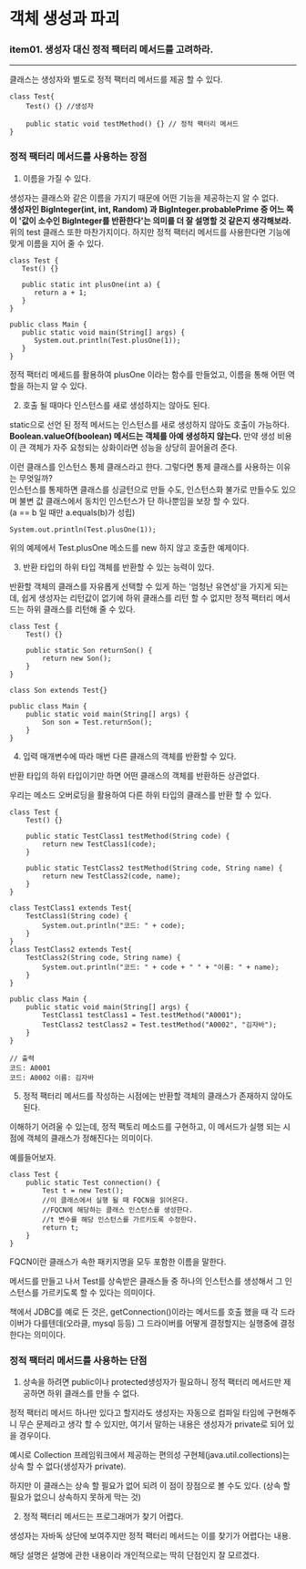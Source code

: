 # 객체 생성과 파괴


### item01. 생성자 대신 정적 팩터리 메서드를 고려하라.

***

클래스는 생성자와 별도로 정적 팩터리 메서드를 제공 할 수 있다.

```
class Test{
    Test() {} //생성자
    
    public static void testMethod() {} // 정적 팩터리 메서드
}
```

### 정적 팩터리 메서드를 사용하는 장점

1. 이름을 가질 수 있다.  

생성자는 클래스와 같은 이름을 가지기 때문에 어떤 기능을 제공하는지 알 수 없다.  
   **생성자인 BigInteger(int, int, Random) 과 BigInteger.probablePrime 중 어느 쪽이 '값이 소수인 BigInteger를 반환한다'는 의미를 더 잘 설명할 것 같은지 생각해보라.**   
   위의 test 클래스 또한 마찬가지이다. 하지만 정적 팩터리 메서드를 사용한다면 기능에 맞게 이름을 지어 줄 수 있다.
      
```
class Test {
   Test() {}

   public static int plusOne(int a) {
      return a + 1;
   }
}
      
public class Main {
   public static void main(String[] args) {
      System.out.println(Test.plusOne(1));
   }
}
```
정적 팩터리 메세드를 활용하여 plusOne 이라는 함수를 만들었고, 이름을 통해 어떤 역할을 하는지 알 수 있다.


2. 호출 될 때마다 인스턴스를 새로 생성하지는 않아도 된다.

static으로 선언 된 정적 메서드는 인스턴스를 새로 생성하지 않아도 호출이 가능하다.  
**Boolean.valueOf(boolean) 메서드는 객체를 아예 생성하지 않는다.**  만약 생성 비용이 큰 객체가 자주 요청되는 상화이라면 성능을 상당히 끌어올려 준다.     

이런 클래스를 인스턴스 통제 클래스라고 한다. 그렇다면 통제 클래스를 사용하는 이유는 무엇일까?  
인스턴스를 통제하면 클래스를 싱글턴으로 만들 수도, 인스턴스화 불가로 만들수도 있으며 불변 값 클래스에서 동치인 인스턴스가 단 하나뿐임을 보장 할 수 있다.     
(a == b 일 때만 a.equals(b)가 성립)

```
System.out.println(Test.plusOne(1));
```

위의 예제에서 Test.plusOne 메소드를 new 하지 않고 호출한 예제이다.

3. 반환 타입의 하위 타입 객체를 반환할 수 있는 능력이 있다.

반환할 객체의 클래스를 자유롭게 선택할 수 있게 하는 '엄청난 유연성'을 가지게 되는데, 쉽게 생성자는 리턴값이 없기에 하위 클래스를 리턴 할 수 없지만 정적 팩터리 메서드는 하위 클래스를 리턴해 줄 수 있다.

```
class Test {
    Test() {}
    
    public static Son returnSon() {
        return new Son();
    }
}

class Son extends Test{}

public class Main {
    public static void main(String[] args) {
        Son son = Test.returnSon();
    }
}
```

4. 입력 매개변수에 따라 매번 다른 클래스의 객체를 반환할 수 있다.

반환 타입의 하위 타입이기만 하면 어떤 클래스의 객체를 반환하든 상관없다.

우리는 메소드 오버로딩을 활용하여 다른 하위 타입의 클래스를 반환 할 수 있다.

```
class Test {
    Test() {}

    public static TestClass1 testMethod(String code) {
        return new TestClass1(code);
    }

    public static TestClass2 testMethod(String code, String name) {
        return new TestClass2(code, name);
    }
}

class TestClass1 extends Test{
    TestClass1(String code) {
        System.out.println("코드: " + code);
    }
}
class TestClass2 extends Test{
    TestClass2(String code, String name) {
        System.out.println("코드: " + code + " " + "이름: " + name);
    }
}

public class Main {
    public static void main(String[] args) {
        TestClass1 testClass1 = Test.testMethod("A0001");
        TestClass2 testClass2 = Test.testMethod("A0002", "김자바");
    }
}

// 출력
코드: A0001
코드: A0002 이름: 김자바
```

5. 정적 팩터리 메서드를 작성하는 시점에는 반환할 객체의 클래스가 존재하지 않아도 된다.

이해하기 어려울 수 있는데, 정적 팩토리 메소드를 구현하고, 이 메서드가 실행 되는 시점에 객체의 클래스가 정해진다는 의미이다.

예를들어보자.

```
class Test {
    public static Test connection() {
        Test t = new Test();
        //이 클래스에서 실행 될 때 FQCN을 읽어온다.
        //FQCN에 해당하는 클래스 인스턴스를 생성한다.
        //t 변수를 해당 인스턴스를 가르키도록 수정한다.
        return t;
    }
}
```
FQCN이란 클래스가 속한 패키지명을 모두 포함한 이름을 말한다.

메서드를 만들고 나서 Test를 상속받은 클래스들 중 하나의 인스턴스를 생성해서 그 인스턴스를 가르키도록 할 수 있다는 의미이다.

책에서 JDBC를 예로 든 것은, getConnection()이라는 메서드를 호출 했을 때 각 드라이버가 다를텐데(오라클, mysql 등등) 그 드라이버를 어떻게 결정할지는 실행중에 결정 한다는 의미이다. 

### 정적 팩터리 메서드를 사용하는 단점

1. 상속을 하려면 public이나 protected생성자가 필요하니 정적 팩터리 메서드만 제공하면 하위 클래스를 만들 수 없다.

정적 팩터리 메서드 하나만 있다고 할지라도 생성자는 자동으로 컴파일 타임에 구현해주니 무슨 문제라고 생각 할 수 있지만, 여기서 말하는 내용은 생성자가 private로 되어 있을 경우이다.

예시로 Collection 프레임워크에서 제공하는 편의성 구현체(java.util.collections)는 상속 할 수 없다(생성자가 private).

하지만 이 클래스는 상속 할 필요가 없어 되려 이 점이 장점으로 볼 수도 있다. (상속 할 필요가 없으니 상속하지 못하게 막는 것)

2. 정적 팩터리 메서드는 프로그래머가 찾기 어렵다.

생성자는 자바독 상단에 보여주지만 정적 팩터리 메서드는 이를 찾기가 어렵다는 내용.

해당 설명은 설명에 관한 내용이라 개인적으로는 딱히 단점인지 잘 모르겠다.